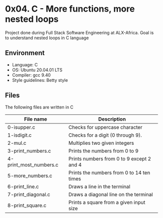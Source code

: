 # 0x04. C - More functions, more nested loops
Project done during Full Stack Software Engineering at ALX-Africa. Goal is to understand nested loops in C language

## Environment
* Language: C
* OS: Ubuntu 20.04.01 LTS
* Compiler: gcc 9.40
* Style guidelines: Betty style

## Files
The following files are written in C

File name | Description
 --- | ---
0-isupper.c | Checks for uppercase character
1-isdigit.c | Checks for a digit (0 through 9).
2-mul.c | Multiplies two given integers
3-print_numbers.c | Prints the numbers from 0 to 9
4-print_most_numbers.c | Prints numbers from 0 to 9 except 2 and 4
5-more_numbers.c | Prints the numbers from 0 to 14 ten times
6-print_line.c | Draws a line in the terminal
7-print_diagonal.c | Draws a diagonal line on the terminal
8-print_square.c | Prints a square from a given input size

